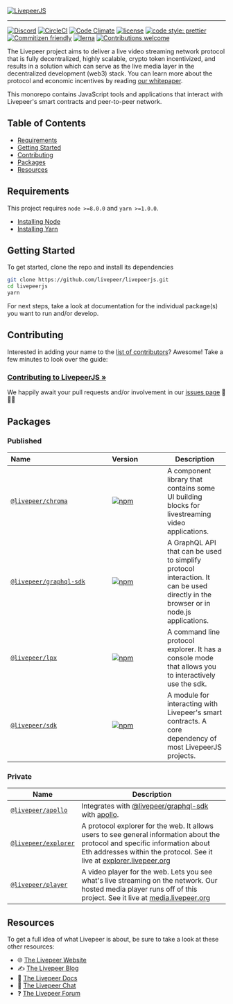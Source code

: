 <!-- show-on-docup
<br />
-->

[![LivepeerJS](https://github.com/livepeer/livepeerjs/raw/master/livepeer_js.png)](https://livepeer.github.io/livepeerjs/)

---

[![Discord](https://img.shields.io/discord/423160867534929930.svg?style=flat-square)](https://discord.gg/7wRSUGX)
[![CircleCI](https://img.shields.io/circleci/project/github/livepeer/livepeerjs.svg?style=flat-square)](https://circleci.com/gh/livepeer/livepeerjs/)
[![Code Climate](https://img.shields.io/codeclimate/coverage/livepeer/livepeerjs.svg?style=flat-square)](https://codeclimate.com/github/livepeer/livepeerjs)
[![license](https://img.shields.io/badge/license-MIT-blue.svg?style=flat-square)](https://github.com/livepeer/livepeerjs/blob/master/LICENSE)
[![code style: prettier](https://img.shields.io/badge/code_style-prettier-ff69b4.svg?style=flat-square)](https://github.com/prettier/prettier)
[![Commitizen friendly](https://img.shields.io/badge/commitizen-friendly-brightgreen.svg?style=flat-square)](http://commitizen.github.io/cz-cli/)
[![lerna](https://img.shields.io/badge/maintained%20with-lerna-cc00ff.svg?style=flat-square)](https://lernajs.io/)
[![Contributions welcome](https://img.shields.io/badge/contributions-welcome-orange.svg?style=flat-square)](https://github.com/livepeer/livepeerjs/blob/master/CONTRIBUTING.md)

The Livepeer project aims to deliver a live video streaming network protocol that is fully decentralized, highly scalable, crypto token incentivized, and results in a solution which can serve as the live media layer in the decentralized development (web3) stack. You can learn more about the protocol and economic incentives by reading [our whitepaper](https://github.com/livepeer/wiki/blob/master/WHITEPAPER.md).

This monorepo contains JavaScript tools and applications that interact with Livepeer's smart contracts and peer-to-peer network.

<!-- hide-on-docup-start -->

## Table of Contents

* [Requirements](#requirements)
* [Getting Started](#getting-started)
* [Contributing](#contributing)
* [Packages](#packages)
* [Resources](#resources)

<!-- hide-on-docup-stop -->

## Requirements

This project requires `node >=8.0.0` and `yarn >=1.0.0`.

* [Installing Node](https://docs.npmjs.com/getting-started/installing-node)
* [Installing Yarn](https://yarnpkg.com/lang/en/docs/install/)

## Getting Started

To get started, clone the repo and install its dependencies

```bash
git clone https://github.com/livepeer/livepeerjs.git
cd livepeerjs
yarn
```

For next steps, take a look at documentation for the individual package(s) you want to run and/or develop.

## Contributing

Interested in adding your name to the [list of contributors](https://github.com/livepeer/livepeerjs/graphs/contributors)? Awesome! Take a few minutes to look over the guide:

### [Contributing to LivepeerJS &raquo;](https://github.com/livepeer/livepeerjs/blob/master/CONTRIBUTING.md)

We happily await your pull requests and/or involvement in our [issues page](https://github.com/livepeer/livepeerjs/issues) 🎉🎉🎉

## Packages

### Published

| Name&nbsp;&nbsp;&nbsp;&nbsp;&nbsp;&nbsp;&nbsp;&nbsp;&nbsp;&nbsp;&nbsp;&nbsp;&nbsp;&nbsp;&nbsp;&nbsp;&nbsp;&nbsp;&nbsp;&nbsp;&nbsp;&nbsp;&nbsp;&nbsp;&nbsp;&nbsp;&nbsp;&nbsp;&nbsp;&nbsp;&nbsp;&nbsp;&nbsp;&nbsp;&nbsp;&nbsp;&nbsp;&nbsp;&nbsp;&nbsp; | Version&nbsp;&nbsp;&nbsp;&nbsp;&nbsp;&nbsp;&nbsp;&nbsp;&nbsp;&nbsp;&nbsp;&nbsp;                                                         | Description                                                                                                                         |
| ---------------------------------------------------------------------------------------------------------------------------------------------------------------------------------------------------------------------------------------------------- | --------------------------------------------------------------------------------------------------------------------------------------- | ----------------------------------------------------------------------------------------------------------------------------------- |
| [`@livepeer/chroma`](https://github.com/livepeer/livepeerjs/tree/master/packages/chroma)                                                                                                                                                             | [![npm](https://img.shields.io/npm/v/@livepeer/chroma.svg?style=flat-square)](https://www.npmjs.com/package/@livepeer/chroma)           | A component library that contains some UI building blocks for livestreaming video applications.                                     |
| [`@livepeer/graphql-sdk`](https://github.com/livepeer/livepeerjs/tree/master/packages/graphql-sdk)                                                                                                                                                   | [![npm](https://img.shields.io/npm/v/@livepeer/graphql-sdk.svg?style=flat-square)](https://www.npmjs.com/package/@livepeer/graphql-sdk) | A GraphQL API that can be used to simplify protocol interaction. It can be used directly in the browser or in node.js applications. |
| [`@livepeer/lpx`](https://github.com/livepeer/livepeerjs/tree/master/packages/lpx)                                                                                                                                                                   | [![npm](https://img.shields.io/npm/v/@livepeer/lpx.svg?style=flat-square)](https://www.npmjs.com/package/@livepeer/lpx)                 | A command line protocol explorer. It has a console mode that allows you to interactively use the sdk.                               |
| [`@livepeer/sdk`](https://github.com/livepeer/livepeerjs/tree/master/packages/sdk)                                                                                                                                                                   | [![npm](https://img.shields.io/npm/v/@livepeer/sdk.svg?style=flat-square)](https://www.npmjs.com/package/@livepeer/sdk)                 | A module for interacting with Livepeer's smart contracts. A core dependency of most LivepeerJS projects.                            |

### Private

| Name                                                                                         | Description                                                                                                                                                                                                                            |
| -------------------------------------------------------------------------------------------- | -------------------------------------------------------------------------------------------------------------------------------------------------------------------------------------------------------------------------------------- |
| [`@livepeer/apollo`](https://github.com/livepeer/livepeerjs/tree/master/packages/apollo)     | Integrates with [@livepeer/graphql-sdk](https://github.com/livepeer/livepeerjs/tree/master/packages/graphql-sdk) with [apollo](https://github.com/apollographql/apollo).                                                               |
| [`@livepeer/explorer`](https://github.com/livepeer/livepeerjs/tree/master/packages/explorer) | A protocol explorer for the web. It allows users to see general information about the protocol and specific information about Eth addresses within the protocol. See it live at [explorer.livepeer.org](https://explorer.livepeer.org) |
| [`@livepeer/player`](https://github.com/livepeer/livepeerjs/tree/master/packages/player)     | A video player for the web. Lets you see what's live streaming on the network. Our hosted media player runs off of this project. See it live at [media.livepeer.org](https://media.livepeer.org)                                       |

## Resources

To get a full idea of what Livepeer is about, be sure to take a look at these other resources:

* 🌐 [The Livepeer Website](https://livepeer.org)
* ✍ [The Livepeer Blog](https://medium.com/livepeer-blog)
* 📖 [The Livepeer Docs](https://livepeer.readthedocs.io/)
* 💬 [The Livepeer Chat](https://discord.gg/7wRSUGX)
* ❓ [The Livepeer Forum](https://forum.livepeer.org/)
